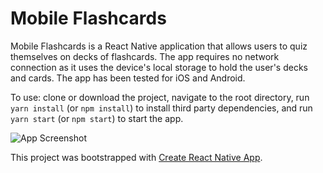 # Mobile Flashcards

Mobile Flashcards is a React Native application that allows users to quiz themselves on decks of flashcards. The app requires no network connection as it uses the device's local storage to hold the user's decks and cards. The app has been tested for iOS and Android.

To use: clone or download the project, navigate to the root directory, run ```yarn install``` (or ```npm install```) to install third party dependencies, and run ```yarn start``` (or ```npm start```) to start the app.

![App Screenshot](http://res.cloudinary.com/dkw0kkkgd/image/upload/v1506543814/Screen_Shot_2017-09-27_at_3.22.57_PM_mxz3ru.png)

This project was bootstrapped with [Create React Native App](https://github.com/react-community/create-react-native-app).
